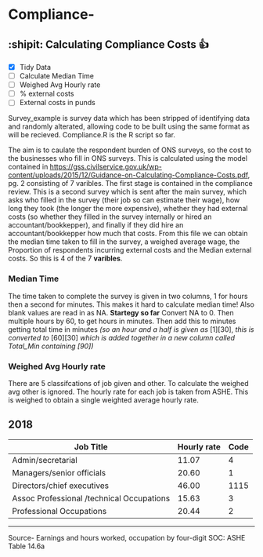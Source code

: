 # Compliance-
## :shipit: Calculating Compliance Costs :+1:

- [x] Tidy Data
- [ ] Calculate Median Time
- [ ] Weighed Avg Hourly rate
- [ ] % external costs
- [ ] External costs in punds

Survey_example is survey data which has been stripped of identifying data and randomly alterated, allowing code to be built using the same format as will be recieved. 
Compliance.R is the R script so far. 

The aim is to caulate the respondent burden of ONS surveys, so the cost to the businesses who fill in ONS surveys. 
This is calculated using the model contained in https://gss.civilservice.gov.uk/wp-content/uploads/2015/12/Guidance-on-Calculating-Compliance-Costs.pdf, pg. 2 consisting of 7 varibles. 
The first stage is contained in the compliance review. This is a second survey which is sent after the main survey, which asks who filled in the survey (their job so can estimate their wage), how long they took (the longer the more expensive), whether they had external costs (so whether they filled in the survey internally or hired an accountant/bookkepper), and finally if they did hire an accountant/bookkepper how much that costs. 
From this file we can obtain the median time taken to fill in the survey, a weighed average wage, the Proportion of respondents incurring external costs and the Median external costs. So this is 4 of the 7 **varibles**. 

### Median Time
The time taken to complete the survey is given in two columns, 1 for hours then a second for minutes. This makes it hard to calculate median time! Also blank values are read in as NA. 
**Startegy so far**
Convert NA to 0. Then multiple hours by 60, to get hours in minutes. Then add this to minutes getting total time in minutes 
*(so an hour and a half is given as* [1][30], *this is converted to* [60][30] *which is added together in a new column called Total_Min containing [90])*

### Weighed Avg Hourly rate

There are 5 classifcations of job given and other. To calculate the weighed avg other is ignored. The hourly rate for each job is taken from ASHE. This is weighed to obtain a single weighted average hourly rate.    

2018
---
Job Title |	Hourly rate	| Code
--- | --- | --- 
Admin/secretarial | 11.07 | 4
Managers/senior officials | 20.60 | 1
Directors/chief executives | 	46.00 |	1115
Assoc Professional /technical Occupations |	15.63 |	3
Professional Occupations |	20.44	| 2
---
Source-  Earnings and hours worked, occupation by four-digit SOC: ASHE Table 14.6a		
		



